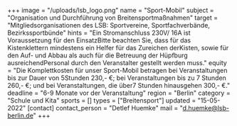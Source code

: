 +++
image = "/uploads/lsb_logo.png"
name = "Sport-Mobil"
subject = "Organisation und Durchführung von Breitensportmaßnahmen"
target = "Mitgliedsorganisationen des LSB: Sportvereine, Sportfachverbände, Bezirkssportbünde"
hints = "Ein Stromanschluss 230V/ 16A ist Voraussetzung für den EinsatzBitte beachten Sie, dass für das Kistenklettern mindestens ein Helfer für das Zureichen derKisten, sowie für den Auf- und Abbau als auch für die Betreuung der Hüpfburg ausreichendPersonal durch den Veranstalter gestellt werden muss."
equity = "Die Komplettkosten für unser Sport-Mobil betragen bei Veranstaltungen bis zur Dauer von 5Stunden 230,- €; bei Veranstaltungen bis zu 7 Stunden 260,- €; und bei Veranstaltungen, die über7 Stunden hinausgehen 300,- €."
deadline = "6-9 Monate vor der Veranstaltung"
region = "Berlin"
category = "Schule und Kita"
sports = []
types = ["Breitensport"]
updated = "15-05-2022"
[contact]
contact_person = "Detlef Huemke"
mail = "d.huemke@lsb-berlin.de"
+++